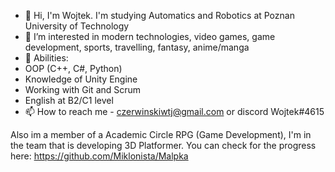 - 👋 Hi, I'm Wojtek. I'm studying Automatics and Robotics at Poznan University of Technology
- 👀 I’m interested in modern technologies, video games, game development, sports, travelling, fantasy, anime/manga
- 🌱 Abilities:
- OOP (C++, C#, Python)
- Knowledge of Unity Engine
- Working with Git and Scrum
- English at B2/C1 level
- 📫 How to reach me - czerwinskiwtj@gmail.com or discord Wojtek#4615

Also im a member of a Academic Circle RPG (Game Development), I'm in the team that is developing 3D Platformer. You can check for the progress here: 
https://github.com/Miklonista/Malpka



